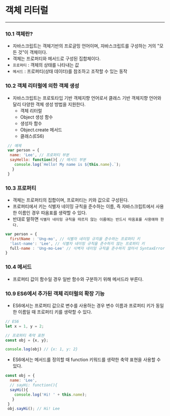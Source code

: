 # 객체 리터럴
***
### 10.1 객체란?
- 자바스크립트는 객체기반의 프로글밍 언어이며, 자바스크립트를 구성하는 거의 "모든 것"이 객체이다.
- 객체는 프로퍼티와 메서드로 구성된 집합체이다.
- `프로퍼티` : 객체의 상태를 나타내는 값
- `메서드` : 프로퍼티(상태 데이터)를 참조하고 조작할 수 있는 동작

### 10.2 객체 리터럴에 의한 객체 생성
- 자바스크립트는 프로토타입 기반 객체지향 언어로서 클래스 기반 객체지향 언어와 달리 다양한 객체 생성 방법을 지원한다.
  - 객체 리터럴
  - Object 생성 함수
  - 생성자 함수
  - Object.create 메서드
  - 클래스(ES6)
```javascript
 // 예제
 var person = {
  name: 'Lee', // 프로퍼티 부분
  sayHello: function(){ // 메서드 부분
    console.log(`Hello! My name is ${this.name}.`);
   }
 }
```

### 10.3 프로퍼티
- 객체는 프로퍼티의 집합이며, 프로퍼티는 키와 값으로 구성된다.
- 프로퍼티에서 키는 식별자 네이밍 규칙을 준수하는 이름, 즉 자바스크립트에서 사용한 이름인 경우 따옴표를 생략할 수 있다.
- 반대로 말하면 `식별자 네이밍 규칙을 따르지 않는 이름에는 반드시 따옴표를 사용애햐 한다.`
```javascript
var person = {
  firstName : 'Ung-mo', // 식별자 네이밍 규치을 준수하는 프로퍼티 키
  'last-name': 'Lee', // 식별자 네이밍 규칙을 준수하지 않는 프로퍼티 키
  full-name : 'Ung-mo-Lee' // 식벽자 네이밍 규칙을 준수하지 않아서 SyntaxError: Unexpected token - 에러가 발생한다.
}
```

### 10.4 메서드
- 프로퍼티 값이 함수일 경우 일반 함수와 구분하기 위해 메서드라 부른다.

### 10.9 ES6에서 추가된 객체 리터럴의 확장 기능
- ES6에서는 프로퍼티 값으로 변수를 사용하는 경우 변수 이름과 프로퍼티 키가 동일한 이름일 때 프로퍼티 키를 생략할 수 있다.
```javascript
// ES6
let x = 1, y = 2;

// 프로퍼티 축약 표현
const obj = {x, y};

console.log(obj) // {x: 1, y: 2}
```
- ES6에서는 메서드를 정의할 때 function 키워드를 생략한 축약 표현을 사용할 수 있다.
```javascript
const obj = {
  name: 'Lee',
  // sayHi: function(){
  sayHi(){
    console.log('Hi! ' + this.name);
   }
 }
 obj.sayHi(); // Hi! Lee
```
